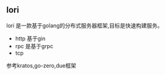 ## lori 

lori 是一款基于golang的分布式服务器框架,目标是快速构建服务。 

- http 基于gin 
- rpc 是基于grpc
- tcp 


参考kratos,go-zero,due框架




